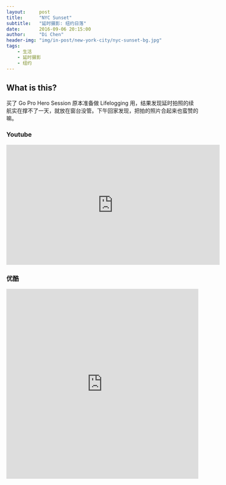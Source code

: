 ```yaml
---
layout:     post
title:      "NYC Sunset"
subtitle:   "延时摄影: 纽约日落"
date:       2016-09-06 20:15:00
author:     "Di Chen"
header-img: "img/in-post/new-york-city/nyc-sunset-bg.jpg"
tags:
    - 生活
    - 延时摄影
    - 纽约
---
```



## What is this?

买了 Go Pro Hero Session 原本准备做 Lifelogging 用，结果发现延时拍照的续航实在撑不了一天，就放在窗台没管。下午回家发现，把拍的照片合起来也蛮赞的嘛。

### Youtube

<iframe width="560" height="315" src="https://www.youtube.com/embed/8Hz4AXsKXoE" frameborder="0" allowfullscreen></iframe>

### 优酷

<iframe height="498" width="100%" src="https://players.youku.com/player.php/sid/XMTcxNTk2MTE2OA/v.swf" frameborder="0" allowfullscreen></iframe>
